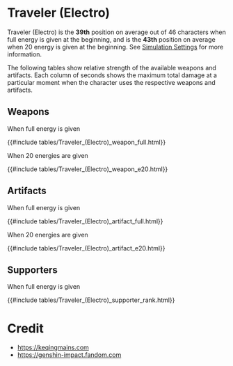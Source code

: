 # Traveler (Electro)

Traveler (Electro) is the **39th** position on average out of 46
characters when full energy is given at the beginning, and is the
**43th** position on average when 20 energy is given at the
beginning. See [Simulation Settings](./simulation_settings.md) for more
information.

The following tables show relative strength of the available weapons and
artifacts. Each column of seconds shows the maximum total damage at a
particular moment when the character uses the respective weapons and
artifacts.

## Weapons

When full energy is given

{{#include tables/Traveler_(Electro)_weapon_full.html}}

When 20 energies are given

{{#include tables/Traveler_(Electro)_weapon_e20.html}}

## Artifacts

When full energy is given

{{#include tables/Traveler_(Electro)_artifact_full.html}}

When 20 energies are given

{{#include tables/Traveler_(Electro)_artifact_e20.html}}

## Supporters

When full energy is given

{{#include tables/Traveler_(Electro)_supporter_rank.html}}

# Credit

- <https://keqingmains.com>
- <https://genshin-impact.fandom.com>
